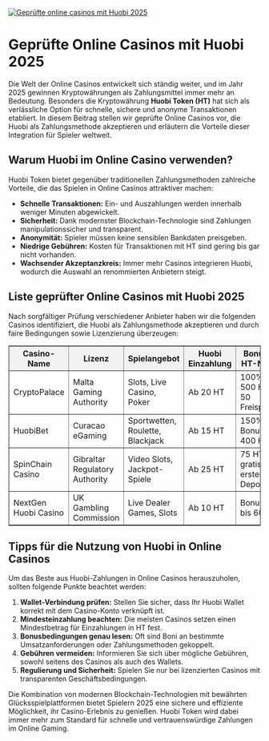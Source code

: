[![Geprüfte online casinos mit Huobi 2025](https://123-caf.pages.dev/gitsignup.png)](https://vrmoo.ru/Bt82HjjY)

<h1>Geprüfte Online Casinos mit Huobi 2025</h1>  <p>Die Welt der Online Casinos entwickelt sich ständig weiter, und im Jahr 2025 gewinnen Kryptowährungen als Zahlungsmittel immer mehr an Bedeutung. Besonders die Kryptowährung <strong>Huobi Token (HT)</strong> hat sich als verlässliche Option für schnelle, sichere und anonyme Transaktionen etabliert. In diesem Beitrag stellen wir geprüfte Online Casinos vor, die Huobi als Zahlungsmethode akzeptieren und erläutern die Vorteile dieser Integration für Spieler weltweit.</p>  <h2>Warum Huobi im Online Casino verwenden?</h2> <p>Huobi Token bietet gegenüber traditionellen Zahlungsmethoden zahlreiche Vorteile, die das Spielen in Online Casinos attraktiver machen:</p> <ul> <li><strong>Schnelle Transaktionen:</strong> Ein- und Auszahlungen werden innerhalb weniger Minuten abgewickelt.</li> <li><strong>Sicherheit:</strong> Dank modernster Blockchain-Technologie sind Zahlungen manipulationssicher und transparent.</li> <li><strong>Anonymität:</strong> Spieler müssen keine sensiblen Bankdaten preisgeben.</li> <li><strong>Niedrige Gebühren:</strong> Kosten für Transaktionen mit HT sind gering bis gar nicht vorhanden.</li> <li><strong>Wachsender Akzeptanzkreis:</strong> Immer mehr Casinos integrieren Huobi, wodurch die Auswahl an renommierten Anbietern steigt.</li> </ul>  <h2>Liste geprüfter Online Casinos mit Huobi 2025</h2> <p>Nach sorgfältiger Prüfung verschiedener Anbieter haben wir die folgenden Casinos identifiziert, die Huobi als Zahlungsmethode akzeptieren und durch faire Bedingungen sowie Lizenzierung überzeugen:</p>  <table border="1" cellpadding="8" cellspacing="0" style="border-collapse: collapse; width: 100%; max-width: 700px;">   <thead>     <tr style="background-color:#f2f2f2;">       <th>Casino-Name</th>       <th>Lizenz</th>       <th>Spielangebot</th>       <th>Huobi Einzahlung</th>       <th>Bonus für HT-Nutzer</th>     </tr>   </thead>   <tbody>     <tr>       <td>CryptoPalace</td>       <td>Malta Gaming Authority</td>       <td>Slots, Live Casino, Poker</td>       <td>Ab 20 HT</td>       <td>100% bis 500 HT + 50 Freispiele</td>     </tr>     <tr>       <td>HuobiBet</td>       <td>Curacao eGaming</td>       <td>Sportwetten, Roulette, Blackjack</td>       <td>Ab 15 HT</td>       <td>150% Bonus bis 400 HT</td>     </tr>     <tr>       <td>SpinChain Casino</td>       <td>Gibraltar Regulatory Authority</td>       <td>Video Slots, Jackpot-Spiele</td>       <td>Ab 25 HT</td>       <td>75 HT gratis beim ersten Deposit</td>     </tr>     <tr>       <td>NextGen Huobi Casino</td>       <td>UK Gambling Commission</td>       <td>Live Dealer Games, Slots</td>       <td>Ab 10 HT</td>       <td>Bonuspaket bis 600 HT</td>     </tr>   </tbody> </table>  <h2>Tipps für die Nutzung von Huobi in Online Casinos</h2> <p>Um das Beste aus Huobi-Zahlungen in Online Casinos herauszuholen, sollten folgende Punkte beachtet werden:</p> <ol> <li><strong>Wallet-Verbindung prüfen:</strong> Stellen Sie sicher, dass Ihr Huobi Wallet korrekt mit dem Casino-Konto verknüpft ist.</li> <li><strong>Mindesteinzahlung beachten:</strong> Die meisten Casinos setzen einen Mindestbetrag für Einzahlungen in HT fest.</li> <li><strong>Bonusbedingungen genau lesen:</strong> Oft sind Boni an bestimmte Umsatzanforderungen oder Zahlungsmethoden gekoppelt.</li> <li><strong>Gebühren vermeiden:</strong> Informieren Sie sich über mögliche Gebühren, sowohl seitens des Casinos als auch des Wallets.</li> <li><strong>Regulierung und Sicherheit:</strong> Spielen Sie nur bei lizenzierten Casinos mit transparenten Geschäftsbedingungen.</li> </ol>  <p>Die Kombination von modernen Blockchain-Technologien mit bewährten Glücksspielplattformen bietet Spielern 2025 eine sichere und effiziente Möglichkeit, ihr Casino-Erlebnis zu genießen. Huobi Token wird dabei immer mehr zum Standard für schnelle und vertrauenswürdige Zahlungen im Online Gaming.</p>